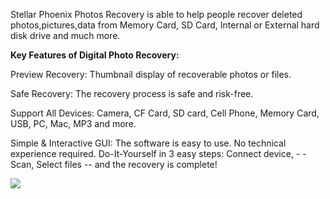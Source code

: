 Stellar Phoenix Photos Recovery is able to help people recover deleted photos,pictures,data from Memory Card, SD Card, Internal or External hard disk drive and much more.
<p><strong>Key Features of Digital Photo Recovery:</strong></p>
<p>Preview Recovery: Thumbnail display of recoverable photos or files. </p>
<p>Safe Recovery: The recovery process is safe and risk-free. </p>
<p>Support All Devices: Camera, CF Card, SD card, Cell Phone, Memory Card, USB, PC, Mac, MP3 and more.</p> 
<p>Simple & Interactive GUI: The software is easy to use. No technical experience required. Do-It-Yourself in 3 easy steps: Connect device, - - Scan, Select files -- and the recovery is complete! </p>
<a href="http://www.stellarinfo.com/screenshots/photo-recovery-win/1.jpg"><img src="http://www.stellarinfo.com/screenshots/photo-recovery-win/1.jpg" /></a>
